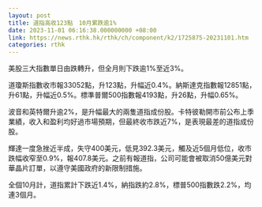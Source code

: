 ```yaml
---
layout: post
title: 道指高收123點　10月累跌逾1%
date: 2023-11-01 06:16:38.000000000 +08:00
link: https://news.rthk.hk/rthk/ch/component/k2/1725875-20231101.htm
categories: rthk
---
```


美股三大指數單日由跌轉升，但全月則下跌逾1%至近3%。

道瓊斯指數收市報33052點，升123點，升幅近0.4%。納斯達克指數報12851點，升61點，升幅近0.5%。標準普爾500指數報4193點，升26點，升幅0.65%。

波音和英特爾升逾2%，是升幅最大的兩隻道指成份股。卡特彼勒開市前公布上季業績，收入和盈利均好過市場預期，但最終收市跌近7%，是表現最差的道指成份股。

輝達一度急挫近半成，失守400美元，低見392.3美元，觸及近5個月低位，收市跌幅收窄至0.9%，報407.8美元。之前有報道指，公司可能會被取消50億美元對華晶片訂單，以遵守美國政府的新限制措施。

全個10月計，道指累計下跌近1.4%，納指跌約2.8%，標普500指數跌2.2%，均連3個月。
